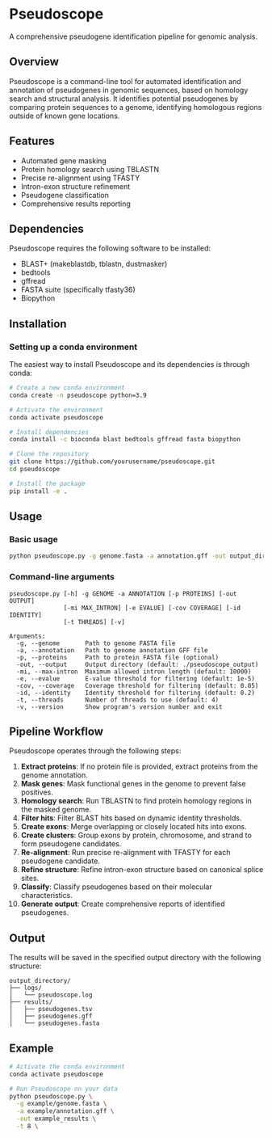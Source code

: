 # Pseudoscope

A comprehensive pseudogene identification pipeline for genomic analysis.

## Overview

Pseudoscope is a command-line tool for automated identification and annotation of pseudogenes in genomic sequences, based on homology search and structural analysis. It identifies potential pseudogenes by comparing protein sequences to a genome, identifying homologous regions outside of known gene locations.

## Features

- Automated gene masking
- Protein homology search using TBLASTN
- Precise re-alignment using TFASTY
- Intron-exon structure refinement
- Pseudogene classification
- Comprehensive results reporting

## Dependencies

Pseudoscope requires the following software to be installed:

- BLAST+ (makeblastdb, tblastn, dustmasker)
- bedtools
- gffread
- FASTA suite (specifically tfasty36)
- Biopython

## Installation

### Setting up a conda environment

The easiest way to install Pseudoscope and its dependencies is through conda:

```bash
# Create a new conda environment
conda create -n pseudoscope python=3.9

# Activate the environment
conda activate pseudoscope

# Install dependencies
conda install -c bioconda blast bedtools gffread fasta biopython

# Clone the repository
git clone https://github.com/yourusername/pseudoscope.git
cd pseudoscope

# Install the package
pip install -e .
```

## Usage

### Basic usage

```bash
python pseudoscope.py -g genome.fasta -a annotation.gff -out output_directory
```

### Command-line arguments

```
pseudoscope.py [-h] -g GENOME -a ANNOTATION [-p PROTEINS] [-out OUTPUT]
               [-mi MAX_INTRON] [-e EVALUE] [-cov COVERAGE] [-id IDENTITY]
               [-t THREADS] [-v]

Arguments:
  -g, --genome       Path to genome FASTA file
  -a, --annotation   Path to genome annotation GFF file
  -p, --proteins     Path to protein FASTA file (optional)
  -out, --output     Output directory (default: ./pseudoscope_output)
  -mi, --max-intron  Maximum allowed intron length (default: 10000)
  -e, --evalue       E-value threshold for filtering (default: 1e-5)
  -cov, --coverage   Coverage threshold for filtering (default: 0.05)
  -id, --identity    Identity threshold for filtering (default: 0.2)
  -t, --threads      Number of threads to use (default: 4)
  -v, --version      Show program's version number and exit
```

## Pipeline Workflow

Pseudoscope operates through the following steps:

1. **Extract proteins**: If no protein file is provided, extract proteins from the genome annotation.
2. **Mask genes**: Mask functional genes in the genome to prevent false positives.
3. **Homology search**: Run TBLASTN to find protein homology regions in the masked genome.
4. **Filter hits**: Filter BLAST hits based on dynamic identity thresholds.
5. **Create exons**: Merge overlapping or closely located hits into exons.
6. **Create clusters**: Group exons by protein, chromosome, and strand to form pseudogene candidates.
7. **Re-alignment**: Run precise re-alignment with TFASTY for each pseudogene candidate.
8. **Refine structure**: Refine intron-exon structure based on canonical splice sites.
9. **Classify**: Classify pseudogenes based on their molecular characteristics.
10. **Generate output**: Create comprehensive reports of identified pseudogenes.

## Output

The results will be saved in the specified output directory with the following structure:

```
output_directory/
├── logs/
│   └── pseudoscope.log
├── results/
│   ├── pseudogenes.tsv
│   ├── pseudogenes.gff
│   └── pseudogenes.fasta
```

## Example

```bash
# Activate the conda environment
conda activate pseudoscope

# Run Pseudoscope on your data
python pseudoscope.py \
  -g example/genome.fasta \
  -a example/annotation.gff \
  -out example_results \
  -t 8 \
```
